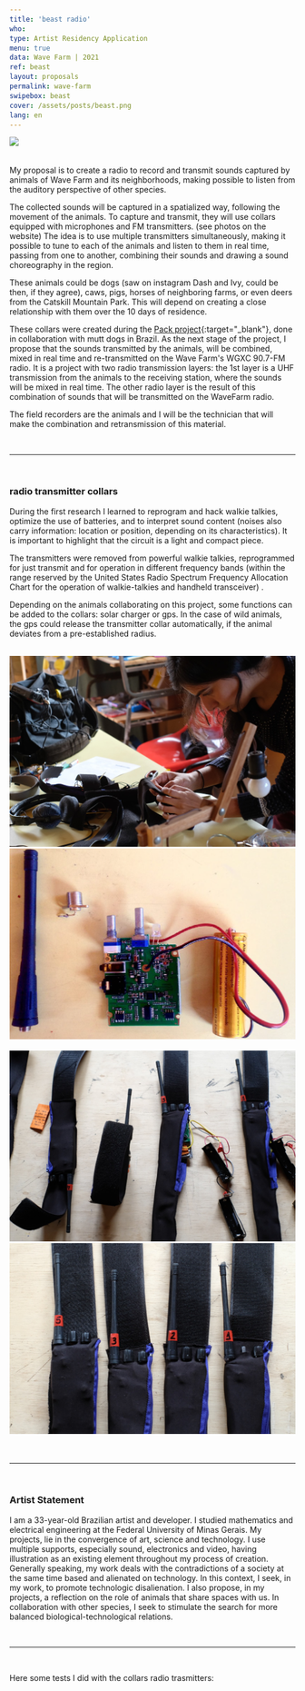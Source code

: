 ```yaml
---
title: 'beast radio'
who: 
type: Artist Residency Application
menu: true
data: Wave Farm | 2021
ref: beast
layout: proposals
permalink: wave-farm
swipebox: beast
cover: /assets/posts/beast.png
lang: en
---
```


<img src="../assets/posts/0_b_radio.JPG" class="img-border">
<br><br>

My proposal is to create a radio to record and transmit sounds captured by animals of Wave Farm and its neighborhoods, making possible to listen from the auditory perspective of other species.

The collected sounds will be captured in a spatialized way, following the movement of the animals. To capture and transmit, they will use collars equipped with microphones and FM transmitters. (see photos on the website) The idea is to use multiple transmitters simultaneously, making it possible to tune to each of the animals and listen to them in real time, passing from one to another, combining their sounds and drawing a sound choreography in the region.

These animals could be dogs (saw on instagram Dash and Ivy, could be then, if they agree), caws, pigs, horses of neighboring farms, or even deers from the Catskill Mountain Park.  This will depend on creating a close relationship with them over the 10 days of residence.

These collars were created during the [Pack project](../matilha){:target="_blank"}, done in collaboration with mutt dogs in Brazil. As the next stage of the project, I propose that the sounds transmitted by the animals, will be combined, mixed in real time and re-transmitted on the Wave Farm's WGXC 90.7-FM radio. It is a project with two radio transmission layers: the 1st layer is a UHF transmission from the animals to the receiving station, where the sounds will be mixed in real time. The other radio layer is the result of this combination of sounds that will be transmitted on the WaveFarm radio.

The field recorders are the animals and I will be the technician that will make the combination and retransmission of this material.


<br>

---

<br> 

### radio transmitter collars

During the first research I learned to reprogram and hack walkie talkies, optimize the use of batteries, and to interpret sound content (noises also carry information: location or position, depending on its characteristics). It is important to highlight that the circuit is a light and compact piece.

The transmitters were removed from powerful walkie talkies, reprogrammed for just transmit and for operation in different frequency bands (within the range reserved by the United States Radio Spectrum Frequency Allocation Chart for the operation of walkie-talkies and handheld transceiver) .

Depending on the animals collaborating on this project, some functions can be added to the collars: solar charger or gps. In the case of wild animals, the gps could release the transmitter collar automatically, if the animal deviates from a pre-established radius.

<br>

<div class="row">
  <div class="column">
    <img src="../assets/posts/collar0.jpeg" class="img-border">
  </div>
  <div class="column">
    <img src="../assets/posts/collar02.png" class="img-border">
  </div>
</div>
<br>
<div class="row">
  <div class="column">
    <img src="../assets/posts/collar04.jpeg" class="img-border">
  </div>
  <div class="column">
    <img src="../assets/posts/collar03.jpeg" class="img-border">
  </div>
</div>
<br>

<br>

---

<br>

### Artist Statement
   
  
I am a 33-year-old Brazilian artist and developer. I studied mathematics and electrical engineering at the Federal University of Minas Gerais. My projects, lie in the convergence of art, science and technology. I use multiple supports, especially sound, electronics and video, having illustration as an existing element throughout my process of creation. 
<br>
Generally speaking, my work deals with the contradictions of a society at the same time based and alienated on technology. In this context, I seek, in my work, to promote technologic disalienation. I also propose, in my projects, a reflection on the role of animals that share spaces with us. In collaboration with other species, I seek to stimulate the search for more balanced biological-technological relations.


<br>


---

  
<br>

Here some tests I did with the collars radio trasmitters:
  
